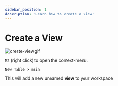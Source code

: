 ```yaml
---
sidebar_position: 1
description: 'Learn how to create a view'
---
```


# Create a View
![create-view.gif](/img/docs/create-view.gif)

```M2``` (right click) to open the context-menu.

``` New Table > main ```

This will add a new unnamed **view** to your workspace
